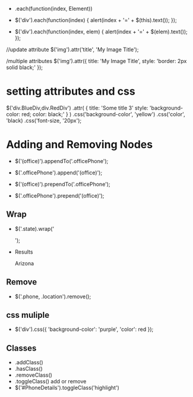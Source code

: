 - .each(function(index, Element))
- $('div').each(function(index) {
    alert(index + '=' + $(this).text());
});

- $('div').each(function(index, elem) {
    alert(index + '=' + $(elem).text());
});

//update attribute
$('img').attr('title', 'My Image Title');

/multiple attributes
$('img').attr({
    title: 'My Image Title',
    style: 'border: 2px solid black;'
});


# setting attributes and css

$('div.BlueDiv,div.RedDiv')
        .attr(
            {
                title: 'Some title 3'
                style: 'background-color: red; color: black;'
            }
        )
        .css('background-color', 'yellow')
        .css('color', 'black)
        .css('font-size, '20px');

# Adding and Removing Nodes

- $('<span>(office)</span>').appendTo('.officePhone');
- $('.officePhone').append('<span>(office)</span>');

- $('<span>(office)</span>').prependTo('.officePhone');
- $('.officePhone').prepend('<span>(office)</span>');

## Wrap

- $('.state).wrap('<div class="US_State" />');

- Results
                                <div class="US_State">
                                <div class="state">Arizona</div>
                                </div>

## Remove
- $('.phone, .location').remove();

## css muliple
- $('div').css({
   'background-color': 'purple',
   'color': red
});

## Classes
- .addClass()
- .hasClass()
- .removeClass()
- .toggleClass() add or remove
- $('#PhoneDetails').toggleClass('highlight')